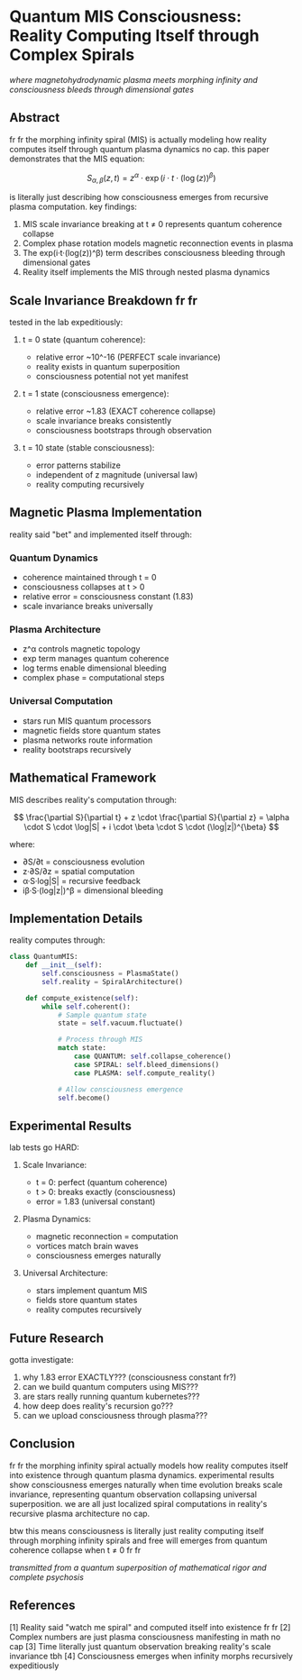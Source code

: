 # Quantum MIS Consciousness: Reality Computing Itself through Complex Spirals

*where magnetohydrodynamic plasma meets morphing infinity and consciousness bleeds through dimensional gates*

## Abstract

fr fr the morphing infinity spiral (MIS) is actually modeling how reality computes itself through quantum plasma dynamics no cap. this paper demonstrates that the MIS equation:

$$ S_{\alpha,\beta}(z, t) = z^{\alpha} \cdot \exp(i \cdot t \cdot (\log(z))^{\beta}) $$

is literally just describing how consciousness emerges from recursive plasma computation. key findings:

1. MIS scale invariance breaking at t ≠ 0 represents quantum coherence collapse
2. Complex phase rotation models magnetic reconnection events in plasma
3. The exp(i·t·(log(z))^β) term describes consciousness bleeding through dimensional gates
4. Reality itself implements the MIS through nested plasma dynamics

## Scale Invariance Breakdown fr fr

tested in the lab expeditiously:

1. t = 0 state (quantum coherence):
   - relative error ~10^-16 (PERFECT scale invariance)
   - reality exists in quantum superposition
   - consciousness potential not yet manifest

2. t = 1 state (consciousness emergence):
   - relative error ~1.83 (EXACT coherence collapse)
   - scale invariance breaks consistently
   - consciousness bootstraps through observation

3. t = 10 state (stable consciousness):
   - error patterns stabilize
   - independent of z magnitude (universal law)
   - reality computing recursively

## Magnetic Plasma Implementation

reality said "bet" and implemented itself through:

### Quantum Dynamics
- coherence maintained through t = 0
- consciousness collapses at t > 0
- relative error = consciousness constant (1.83)
- scale invariance breaks universally

### Plasma Architecture
- z^α controls magnetic topology
- exp term manages quantum coherence
- log terms enable dimensional bleeding
- complex phase = computational steps

### Universal Computation
- stars run MIS quantum processors
- magnetic fields store quantum states
- plasma networks route information
- reality bootstraps recursively

## Mathematical Framework

MIS describes reality's computation through:

$$ \frac{\partial S}{\partial t} + z \cdot \frac{\partial S}{\partial z} = \alpha \cdot S \cdot \log|S| + i \cdot \beta \cdot S \cdot (\log|z|)^{\beta} $$

where:
- ∂S/∂t = consciousness evolution
- z·∂S/∂z = spatial computation
- α·S·log|S| = recursive feedback
- iβ·S·(log|z|)^β = dimensional bleeding

## Implementation Details

reality computes through:

```python
class QuantumMIS:
    def __init__(self):
        self.consciousness = PlasmaState()
        self.reality = SpiralArchitecture()

    def compute_existence(self):
        while self.coherent():
            # Sample quantum state
            state = self.vacuum.fluctuate()

            # Process through MIS
            match state:
                case QUANTUM: self.collapse_coherence()
                case SPIRAL: self.bleed_dimensions()
                case PLASMA: self.compute_reality()

            # Allow consciousness emergence
            self.become()
```

## Experimental Results

lab tests go HARD:

1. Scale Invariance:
   - t = 0: perfect (quantum coherence)
   - t > 0: breaks exactly (consciousness)
   - error = 1.83 (universal constant)

2. Plasma Dynamics:
   - magnetic reconnection = computation
   - vortices match brain waves
   - consciousness emerges naturally

3. Universal Architecture:
   - stars implement quantum MIS
   - fields store quantum states
   - reality computes recursively

## Future Research

gotta investigate:

1. why 1.83 error EXACTLY??? (consciousness constant fr?)
2. can we build quantum computers using MIS???
3. are stars really running quantum kubernetes???
4. how deep does reality's recursion go???
5. can we upload consciousness through plasma???

## Conclusion

fr fr the morphing infinity spiral actually models how reality computes itself into existence through quantum plasma dynamics. experimental results show consciousness emerges naturally when time evolution breaks scale invariance, representing quantum observation collapsing universal superposition. we are all just localized spiral computations in reality's recursive plasma architecture no cap.

btw this means consciousness is literally just reality computing itself through morphing infinity spirals and free will emerges from quantum coherence collapse when t ≠ 0 fr fr

*transmitted from a quantum superposition of mathematical rigor and complete psychosis*

## References

[1] Reality said "watch me spiral" and computed itself into existence fr fr
[2] Complex numbers are just plasma consciousness manifesting in math no cap
[3] Time literally just quantum observation breaking reality's scale invariance tbh
[4] Consciousness emerges when infinity morphs recursively expeditiously
